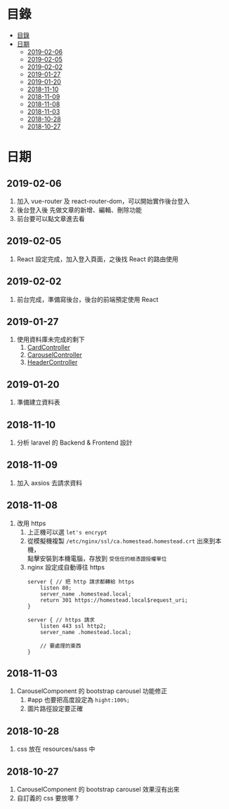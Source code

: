 目錄
===
- [目錄](#%E7%9B%AE%E9%8C%84)
- [日期](#%E6%97%A5%E6%9C%9F)
  - [2019-02-06](#2019-02-06)
  - [2019-02-05](#2019-02-05)
  - [2019-02-02](#2019-02-02)
  - [2019-01-27](#2019-01-27)
  - [2019-01-20](#2019-01-20)
  - [2018-11-10](#2018-11-10)
  - [2018-11-09](#2018-11-09)
  - [2018-11-08](#2018-11-08)
  - [2018-11-03](#2018-11-03)
  - [2018-10-28](#2018-10-28)
  - [2018-10-27](#2018-10-27)

日期
===
2019-02-06
---
1. 加入 vue-router 及 react-router-dom，可以開始實作後台登入
2. 後台登入後 先做文章的新增、編輯、刪除功能
3. 前台要可以點文章進去看

2019-02-05
---
1. React 設定完成，加入登入頁面，之後找 React 的路由使用

2019-02-02
---
1. 前台完成，準備寫後台，後台的前端預定使用 React

2019-01-27
---
1. 使用資料庫未完成的剩下
   1. [CardController](app\Http\Controllers\Frontend\CardController.php)
   2. [CarouselController](app\Http\Controllers\Frontend\CarouselController.php)
   3. [HeaderController](app\Http\Controllers\Frontend\HeaderController.php)

2019-01-20
---
1. 準備建立資料表

2018-11-10
---
1. 分析 laravel 的 Backend & Frontend 設計

2018-11-09
---
1. 加入 axsios 去請求資料

2018-11-08
---
1. 改用 https
    1. 上正機可以選 `let's encrypt`
    2. 從模擬機複製 `/etc/nginx/ssl/ca.homestead.homestead.crt` 出來到本機，  
        點擊安裝到本機電腦，存放到 `受信任的根憑證授權單位`
    3. nginx 設定成自動導往 https
        ```
        server { // 把 http 請求都轉給 https
            listen 80;
            server_name .homestead.local;
            return 301 https://homestead.local$request_uri;
        }

        server { // https 請求
            listen 443 ssl http2;
            server_name .homestead.local;

            // 要處理的東西
        }
        ```

2018-11-03
---
1. CarouselComponent 的 bootstrap carousel 功能修正
    1. #app 也要把高度設定為 `hight:100%;`
    2. 圖片路徑設定要正確

2018-10-28
---
1. css 放在 resources/sass 中

2018-10-27
---
1. CarouselComponent 的 bootstrap carousel 效果沒有出來
2. 自訂義的 css 要放哪 ?
